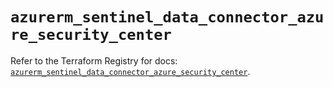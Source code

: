 # `azurerm_sentinel_data_connector_azure_security_center`

Refer to the Terraform Registry for docs: [`azurerm_sentinel_data_connector_azure_security_center`](https://registry.terraform.io/providers/hashicorp/azurerm/4.47.0/docs/resources/sentinel_data_connector_azure_security_center).

